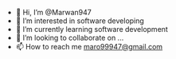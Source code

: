 - 👋 Hi, I’m @Marwan947
- 👀 I’m interested in software developing
- 🌱 I’m currently learning software development
- 💞️ I’m looking to collaborate on ...
- 📫 How to reach me maro99947@gmail.com
<!---
Marwan947/Marwan947 is a ✨ special ✨ repository because its `README.md` (this file) appears on your GitHub profile.
You can click the Preview link to take a look at your changes.
--->
